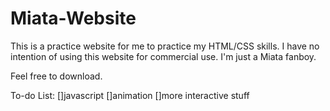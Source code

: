 # Miata-Website

This is a practice website for me to practice my HTML/CSS skills.
I have no intention of using this website for commercial use. I'm just a Miata fanboy.

Feel free to download.

To-do List:
[]javascript
[]animation
[]more interactive stuff

